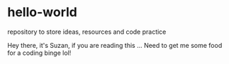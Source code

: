 # hello-world
repository to store ideas, resources and code practice

Hey there, it's Suzan, if you are reading this ...
Need to get me some food for a coding binge
lol!
